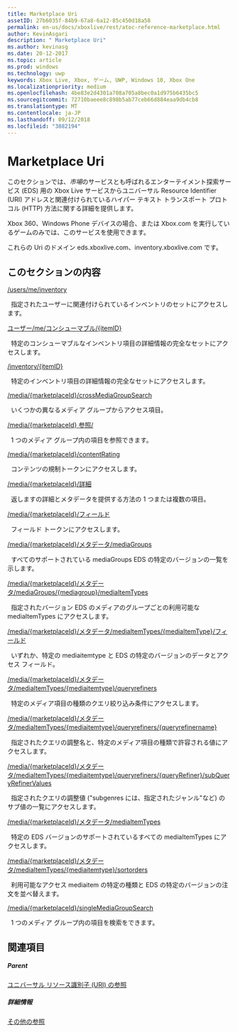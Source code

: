 ```yaml
---
title: Marketplace Uri
assetID: 27b6035f-84b9-67a8-6a12-85c450d18a58
permalink: en-us/docs/xboxlive/rest/atoc-reference-marketplace.html
author: KevinAsgari
description: " Marketplace Uri"
ms.author: kevinasg
ms.date: 20-12-2017
ms.topic: article
ms.prod: windows
ms.technology: uwp
keywords: Xbox Live, Xbox, ゲーム, UWP, Windows 10, Xbox One
ms.localizationpriority: medium
ms.openlocfilehash: 4be83e2d4301a708a705a8bec0a1d975b6435bc5
ms.sourcegitcommit: 72710baeee8c898b5ab77ceb66d884eaa9db4cb8
ms.translationtype: MT
ms.contentlocale: ja-JP
ms.lasthandoff: 09/12/2018
ms.locfileid: "3882194"
---
```

# <a name="marketplace-uris"></a>Marketplace Uri

このセクションでは、*市場*のサービスとも呼ばれるエンターテイメント探索サービス (EDS) 用の Xbox Live サービスからユニバーサル Resource Identifier (URI) アドレスと関連付けられているハイパー テキスト トランスポート プロトコル (HTTP) 方法に関する詳細を提供します。

Xbox 360、Windows Phone デバイスの場合、または Xbox.com を実行しているゲームのみでは、このサービスを使用できます。

これらの Uri のドメイン eds.xboxlive.com、inventory.xboxlive.com です。

<a id="ID4EPB"></a>

 
## <a name="in-this-section"></a>このセクションの内容

[/users/me/inventory](uri-inventory.md)

&nbsp;&nbsp;指定されたユーザーに関連付けられているインベントリのセットにアクセスします。

[ユーザー/me/コンシューマブル/{itemID}](uri-inventoryconsumablesitemurl.md)

&nbsp;&nbsp;特定のコンシューマブルなインベントリ項目の詳細情報の完全なセットにアクセスします。

[/inventory/{itemID}](uri-inventoryitemurl.md)

&nbsp;&nbsp;特定のインベントリ項目の詳細情報の完全なセットにアクセスします。

[/media/{marketplaceId}/crossMediaGroupSearch](uri-localecrossmediagroupsearch.md)

&nbsp;&nbsp;いくつかの異なるメディア グループからアクセス項目。

[/media/{marketplaceId} 参照/](uri-medialocalebrowse.md)

&nbsp;&nbsp;1 つのメディア グループ内の項目を参照できます。

[/media/{marketplaceId}/contentRating](uri-medialocalecontentrating.md)

&nbsp;&nbsp;コンテンツの規制トークンにアクセスします。

[/media/{marketplaceId}/詳細](uri-medialocaledetails.md)

&nbsp;&nbsp;返しますの詳細とメタデータを提供する方法の 1 つまたは複数の項目。

[/media/{marketplaceId}/フィールド](uri-medialocalefields.md)

&nbsp;&nbsp;フィールド トークンにアクセスします。

[/media/{marketplaceId}/メタデータ/mediaGroups](uri-medialocalemetadatamediagroups.md)

&nbsp;&nbsp;すべてのサポートされている mediaGroups EDS の特定のバージョンの一覧を示します。

[/media/{marketplaceId}/メタデータ/mediaGroups/{mediagroup}/mediaItemTypes](uri-medialocalemetadatamediagroupsmediaitemtypes.md)

&nbsp;&nbsp;指定されたバージョン EDS のメディアのグループごとの利用可能な mediaItemTypes にアクセスします。

[/media/{marketplaceId}/メタデータ/mediaItemTypes/{mediaItemType}/フィールド](uri-medialocalemetadatamediaitemtypefields.md)

&nbsp;&nbsp;いずれか、特定の mediaitemtype と EDS の特定のバージョンのデータとアクセス フィールド。

[/media/{marketplaceId}/メタデータ/mediaItemTypes/{mediaitemtype}/queryrefiners](uri-medialocalemetadatamediaitemtypequeryrefiners.md)

&nbsp;&nbsp;特定のメディア項目の種類のクエリ絞り込み条件にアクセスします。

[/media/{marketplaceId}/メタデータ/mediaItemTypes/{mediaitemtype}/queryrefiners/{queryrefinername}](uri-medialocalemetadatamediaitemtypequeryrefinersqueryrefinername.md)

&nbsp;&nbsp;指定されたクエリの調整名と、特定のメディア項目の種類で許容される値にアクセスします。

[/media/{marketplaceId}/メタデータ/mediaItemTypes/{mediaitemtype}/queryrefiners/{queryRefiner}/subQueryRefinerValues](uri-medialocalemediaitemtypequeryrefinersubqueryrefinervalues.md)

&nbsp;&nbsp;指定されたクエリの調整値 ("subgenres には、指定されたジャンル"など) のサブ値の一覧にアクセスします。

[/media/{marketplaceId}/メタデータ/mediaItemTypes](uri-medialocalemetadatamediaitemtypes.md)

&nbsp;&nbsp;特定の EDS バージョンのサポートされているすべての mediaItemTypes にアクセスします。

[/media/{marketplaceId}/メタデータ/mediaItemTypes/{mediaitemtype}/sortorders](uri-medialocalemetadatamediaitemtypesortorders.md)

&nbsp;&nbsp;利用可能なアクセス mediaitem の特定の種類と EDS の特定のバージョンの注文を並べ替えます。

[/media/{marketplaceId}/singleMediaGroupSearch](uri-medialocalesinglemediagroupsearch.md)

&nbsp;&nbsp;1 つのメディア グループ内の項目を検索をできます。

<a id="ID4EFD"></a>


## <a name="see-also"></a>関連項目

<a id="ID4EHD"></a>


##### <a name="parent"></a>Parent

[ユニバーサル リソース識別子 (URI) の参照](../atoc-xboxlivews-reference-uris.md)


<a id="ID4ERD"></a>


##### <a name="further-information"></a>詳細情報

[その他の参照](../../additional/atoc-xboxlivews-reference-additional.md)
